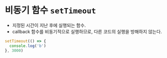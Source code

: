 # 비동기 함수 `setTimeout`
- 지정된 시간이 지난 후에 실행되는 함수.
- callback 함수를 비동기적으로 실행하므로, 다른 코드의 실행을 방해하지 않는다.
```js
setTimeout(() => {
  console.log('b')
}, 3000)
```